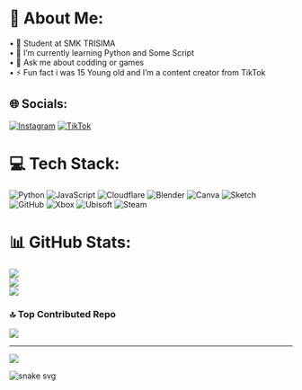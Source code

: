 # 💫 About Me:
• 🏫 Student at SMK TRISIMA<br>• 🌱 I’m currently learning Python and Some Script<br>• 💬 Ask me about codding or games <br>• ⚡ Fun fact i was 15 Young old and I’m a content creator from TikTok


## 🌐 Socials:
[![Instagram](https://img.shields.io/badge/Instagram-%23E4405F.svg?logo=Instagram&logoColor=white)](https://instagram.com/noyan4k) [![TikTok](https://img.shields.io/badge/TikTok-%23000000.svg?logo=TikTok&logoColor=white)](https://tiktok.com/@noyan4k) 

# 💻 Tech Stack:
![Python](https://img.shields.io/badge/python-3670A0?style=plastic&logo=python&logoColor=ffdd54) ![JavaScript](https://img.shields.io/badge/javascript-%23323330.svg?style=plastic&logo=javascript&logoColor=%23F7DF1E) ![Cloudflare](https://img.shields.io/badge/Cloudflare-F38020?style=plastic&logo=Cloudflare&logoColor=white) ![Blender](https://img.shields.io/badge/blender-%23F5792A.svg?style=plastic&logo=blender&logoColor=white) ![Canva](https://img.shields.io/badge/Canva-%2300C4CC.svg?style=plastic&logo=Canva&logoColor=white) ![Sketch](https://img.shields.io/badge/Sketch-FFB387?style=plastic&logo=sketch&logoColor=black) ![GitHub](https://img.shields.io/badge/github-%23121011.svg?style=plastic&logo=github&logoColor=white) ![Xbox](https://img.shields.io/badge/xbox-%23107C10.svg?style=plastic&logo=xbox&logoColor=white) ![Ubisoft](https://img.shields.io/badge/Ubisoft-%23F5F5F5.svg?style=plastic&logo=Ubisoft&logoColor=black) ![Steam](https://img.shields.io/badge/steam-%23000000.svg?style=plastic&logo=steam&logoColor=white)
# 📊 GitHub Stats:
![](https://github-readme-stats.vercel.app/api?username=Noyan4K&theme=shadow_red&hide_border=false&include_all_commits=false&count_private=false)<br/>
![](https://nirzak-streak-stats.vercel.app/?user=Noyan4K&theme=shadow_red&hide_border=false)<br/>
![](https://github-readme-stats.vercel.app/api/top-langs/?username=Noyan4K&theme=shadow_red&hide_border=false&include_all_commits=false&count_private=false&layout=compact)


### 🔝 Top Contributed Repo
![](https://github-contributor-stats.vercel.app/api?username=Noyan4K&limit=5&theme=dark&combine_all_yearly_contributions=true)

---
[![](https://visitcount.itsvg.in/api?id=Noyan4K&icon=5&color=4)](https://visitcount.itsvg.in)

![snake svg](https://github.com/Noyan4K/Noyan4K/blob/output/github-contribution-grid-snake.svg)
<!-- Proudly created with GPRM ( https://gprm.itsvg.in ) -->

